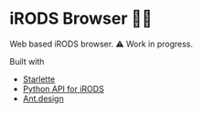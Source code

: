 # iRODS Browser :mag_right::open_file_folder:
Web based iRODS browser. :warning:	Work in progress.

Built with
- [Starlette](https://www.starlette.io/)
- [Python API for iRODS](https://github.com/irods/python-irodsclient)
- [Ant.design](https://ant.design)
